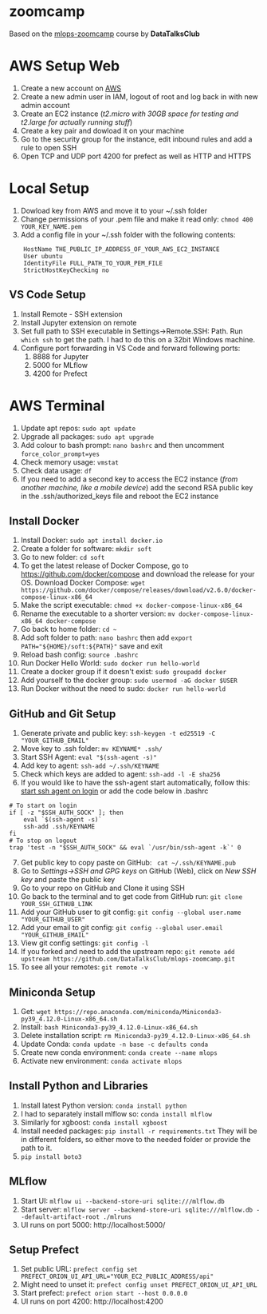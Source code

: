 # zoomcamp
Based on the [mlops-zoomcamp](https://github.com/DataTalksClub/mlops-zoomcamp) course by **DataTalksClub**

# AWS Setup Web
1. Create a new account on [AWS](aws.amazon.com)
2. Create a new admin user in IAM, logout of root and log back in with new admin account
3. Create an EC2 instance (*t2.micro with 30GB space for testing and t2.large for actually running stuff*)
4. Create a key pair and dowload it on your machine
5. Go to the security group for the instance, edit inbound rules and add a rule to open SSH
6. Open TCP and UDP port 4200 for prefect as well as HTTP and HTTPS

# Local Setup
1. Dowload key from AWS and move it to your ~/.ssh folder
2. Change permissions of your .pem file and make it read only: `chmod 400 YOUR_KEY_NAME.pem`
3. Add a config file in your ~/.ssh folder with the following contents:
```host mlops-zoomcamp
    HostName THE_PUBLIC_IP_ADDRESS_OF_YOUR_AWS_EC2_INSTANCE
    User ubuntu
    IdentityFile FULL_PATH_TO_YOUR_PEM_FILE
    StrictHostKeyChecking no
```

## VS Code Setup
1. Install Remote - SSH extension
2. Install Jupyter extension on remote
3. Set full path to SSH executable in Settings->Remote.SSH: Path. Run `which ssh` to get the path. I had to do this on a 32bit Windows machine.
4. Configure port forwarding in VS Code and forward following ports:
    1. 8888 for Jupyter
    2. 5000 for MLflow
    3. 4200 for Prefect

# AWS Terminal
1. Update apt repos: `sudo apt update`
2. Upgrade all packages: `sudo apt upgrade`
3. Add colour to bash prompt: `nano bashrc` and then uncomment `force_color_prompt=yes`
4. Check memory usage: `vmstat`
5. Check data usage: `df`
6. If you need to add a second key to access the EC2 instance (*from another machine, like a mobile device*) add the second RSA public key in the .ssh/authorized_keys file and reboot the EC2 instance

## Install Docker
1. Install Docker: `sudo apt install docker.io`
2. Create a folder for software: `mkdir soft`
3. Go to new folder: `cd soft`
4. To get the latest release of Docker Compose, go to https://github.com/docker/compose and download the release for your OS. Download Docker Compose: `wget https://github.com/docker/compose/releases/download/v2.6.0/docker-compose-linux-x86_64`
5. Make the script executable: `chmod +x docker-compose-linux-x86_64`
6. Rename the executable to a shorter version: `mv docker-compose-linux-x86_64 docker-compose`
7. Go back to home folder: `cd ~`
8. Add soft folder to path: `nano bashrc` then add `export PATH="${HOME}/soft:${PATH}"` save and exit
9. Reload bash config: `source .bashrc`
10. Run Docker Hello World: `sudo docker run hello-world`
11. Create a docker group if it doesn't exist: `sudo groupadd docker`
12. Add yourself to the docker group: `sudo usermod -aG docker $USER`
13. Run Docker without the need to sudo: `docker run hello-world`

## GitHub and Git Setup
1. Generate private and public key: `ssh-keygen -t ed25519 -C "YOUR_GITHUB_EMAIL"`
2. Move key to .ssh folder: `mv KEYNAME* .ssh/`
3. Start SSH Agent: `eval "$(ssh-agent -s)"`
4. Add key to agent:  `ssh-add ~/.ssh/KEYNAME`
5. Check which keys are added to agent: `ssh-add -l -E sha256`
6. If you would like to have the ssh-agent start automatically, follow this: [start ssh agent on login](https://stackoverflow.com/questions/18880024/start-ssh-agent-on-login) or add the code below in .bashrc
```
# To start on login
if [ -z "$SSH_AUTH_SOCK" ]; then
    eval `$(ssh-agent -s)`
    ssh-add .ssh/KEYNAME
fi
# To stop on logout
trap 'test -n "$SSH_AUTH_SOCK" && eval `/usr/bin/ssh-agent -k`' 0
```
7. Get public key to copy paste on GitHub: ` cat ~/.ssh/KEYNAME.pub`
8. Go to *Settings->SSH and GPG keys* on GitHub (Web), click on *New SSH key* and paste the public key
9. Go to your repo on GitHub and Clone it using SSH
10. Go back to the terminal and to get code from GitHub run: `git clone YOUR_SSH_GITHUB_LINK`
11. Add your GitHub user to git config: `git config --global user.name "YOUR_GITHUB_USER"`
12. Add your email to git config: `git config --global user.email "YOUR_GITHUB_EMAIL"`
13. View git config settings: `git config -l`
14. If you forked and need to add the upstream repo: `git remote add upstream https://github.com/DataTalksClub/mlops-zoomcamp.git`
15. To see all your remotes: `git remote -v`

## Miniconda Setup
1. Get: `wget https://repo.anaconda.com/miniconda/Miniconda3-py39_4.12.0-Linux-x86_64.sh`
2. Install: `bash Miniconda3-py39_4.12.0-Linux-x86_64.sh`
3. Delete installation script: `rm Miniconda3-py39_4.12.0-Linux-x86_64.sh`
4. Update Conda: `conda update -n base -c defaults conda`
5. Create new conda environment: `conda create --name mlops`
6. Activate new environment: `conda activate mlops`

## Install Python and Libraries
1. Install latest Python version: `conda install python`
2. I had to separately install mlflow so: `conda install mlflow`
3. Similarly for xgboost: `conda install xgboost`
4. Install needed packages: `pip install -r requirements.txt` They will be in different folders, so either move to the needed folder or provide the path to it.
5. `pip install boto3`

## MLflow
1. Start UI: `mlflow ui --backend-store-uri sqlite:///mlflow.db`
2. Start server: `mlflow server --backend-store-uri sqlite:///mlflow.db --default-artifact-root ./mlruns`
4. UI runs on port 5000: http://localhost:5000/

## Setup Prefect
1. Set public URL: `prefect config set PREFECT_ORION_UI_API_URL="YOUR_EC2_PUBLIC_ADDRESS/api"`
2. Might need to unset it: `prefect config unset PREFECT_ORION_UI_API_URL`
3. Start prefect: `prefect orion start --host 0.0.0.0`
4. UI runs on port 4200: http://localhost:4200
